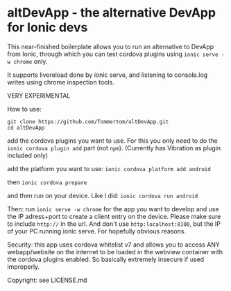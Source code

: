 # altDevApp - the alternative DevApp for Ionic devs
This near-finished boilerplate allows you to run an alternative to DevApp from Ionic, through
which you can test cordova plugins using `ionic serve -w chrome` only.

It supports livereload done by ionic serve, and listening to console.log writes using chrome inspection tools.

VERY EXPERIMENTAL

How to use:

```
git clone https://github.com/Tommertom/altDevApp.git
cd altDevApp
```

add the cordova plugins you want to use. For this you only need to do the `ionic cordova plugin add` part (not `npm`).
(Currently has Vibration as plugin included only)


add the platform you want to use: `ionic cordova platform add android`

then `ionic cordova prepare`

and then run on your device. Like I did: `ionic cordova run android`

Then: run `ionic serve -w chrome` for the app you want to develop and use the IP adress+port to create a client
entry on the device. Please make sure to include `http://` in the url. And don't use `http:localhost:8100`, but
the IP of your PC running ionic serve. For hopefully obvious reasons.

Security: this app uses cordova whitelist v7 and allows you to access ANY webapp/website on the internet to be loaded
in the webview container with the cordova plugins enabled. So basically extremely insecure if used improperly.

Copyright: see LICENSE.md